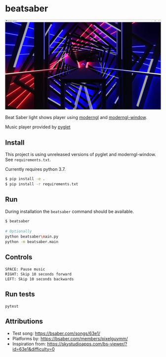 # beatsaber

![](https://raw.githubusercontent.com/einarf/beatsaber/master/screenshots/screenshot.PNG)

Beat Saber light shows player
using [moderngl](https://github.com/moderngl/moderngl) and [moderngl-window](https://github.com/moderngl/moderngl-window).

Music player provided by [pyglet](https://github.com/pyglet/pyglet)

## Install

This project is using unreleased versions of pyglet and moderngl-window.
See `requirements.txt`.

Currently requires python 3.7.

```bash
$ pip install -e .
$ pip install -r requirements.txt
```

## Run

During installation the `beatsaber` command should be available.

```bash
$ beatsaber

# Optionally
python beatsaber\main.py
python -m beatsaber.main
```

## Controls

```
SPACE: Pause music
RIGHT: Skip 10 seconds forward
LEFT: Skip 10 seconds backwards
```

## Run tests

```
pytest
```

## Attributions

* Test song: https://bsaber.com/songs/63e1/
* Platforms by: https://bsaber.com/members/pixelguymm/
* Inspiration from: https://skystudioapps.com/bs-viewer/?id=63e1&difficulty=0
